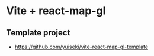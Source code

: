 # Vite + react-map-gl

## Template project

- https://github.com/yuiseki/vite-react-map-gl-template

